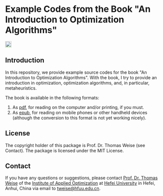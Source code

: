 # Example Codes from the Book "An Introduction to Optimization Algorithms"

[<img alt="Travis CI Build Status" src="https://img.shields.io/travis/thomasWeise/aitoa-code/master.svg" height="20"/>](https://travis-ci.org/thomasWeise/aitoa-code/)

## Introduction

In this repository, we provide example source codes for the book "An Introduction to Optimization Algorithms".
With the book, I try to provide an introduction in optimization, optimization algorithms, and, in particular, metaheuristics.

The book is available in the following formats:

1. As [pdf](http://thomasweise.github.io/aitoa/aitoa.pdf), for reading on the computer and/or printing, if you must.
2. As [epub](http://thomasweise.github.io/aitoa/aitoa.epub), for reading on mobile phones or other handheld devices (although the conversion to this format is not yet working nicely).

## License

The copyright holder of this package is Prof. Dr. Thomas Weise (see Contact).
The package is licensed under the MIT License.

## Contact

If you have any questions or suggestions, please contact
[Prof. Dr. Thomas Weise](http://iao.hfuu.edu.cn/team/director) of the
[Institute of Applied Optimization](http://iao.hfuu.edu.cn/) at
[Hefei University](http://www.hfuu.edu.cn) in
Hefei, Anhui, China via
email to [tweise@hfuu.edu.cn](mailto:tweise@hfuu.edu.cn).
